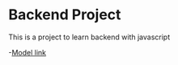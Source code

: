 # Backend Project

This is a project to learn backend with javascript

-[Model link](https://app.eraser.io/workspace/YtPqZ1VogxGy1jzIDkzj)